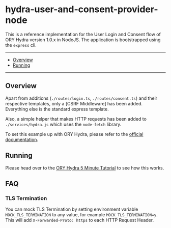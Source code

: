 # hydra-user-and-consent-provider-node

This is a reference implementation for the User Login and Consent flow of ORY Hydra version 1.0.x in NodeJS. The
application is bootstrapped using the `express` cli.

---

<!-- START doctoc generated TOC please keep comment here to allow auto update -->
<!-- DON'T EDIT THIS SECTION, INSTEAD RE-RUN doctoc TO UPDATE -->

- [Overview](#overview)
- [Running](#running)

<!-- END doctoc generated TOC please keep comment here to allow auto update -->

---

## Overview

Apart from additions (`./routes/login.ts`, `./routes/consent.ts`) and their respective templates, only a [CSRF Middleware]
has been added. Everything else is the standard express template.

Also, a simple helper that makes HTTP requests has been added to `./services/hydra.js` which uses the `node-fetch`
library.

To set this example up with ORY Hydra, please refer to the [official documentation](https://www.ory.sh/docs).

## Running

Please head over to the [ORY Hydra 5 Minute Tutorial](https://www.ory.sh/docs/hydra/5min-tutorial) to see how this works.

## FAQ

### TLS Termination

You can mock TLS Termination by setting environment variable `MOCK_TLS_TERMINATION` to any value, for example `MOCK_TLS_TERMINATION=y`.
This will add `X-Forwarded-Proto: https` to each HTTP Request Header.
